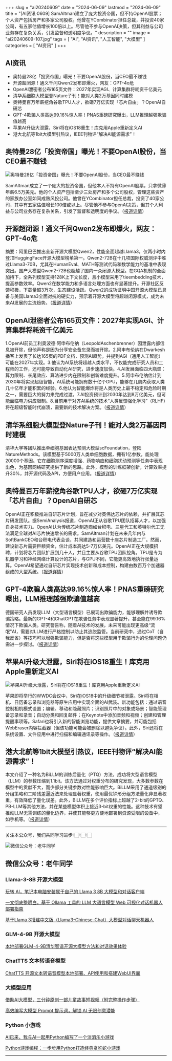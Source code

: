+++
slug = "ai20240609"
date = "2024-06-09"
lastmod = "2024-06-09"
title = "[AI资讯·0609] SamAltman建立了庞大投资帝国，但不持OpenAI股票；个人资产包括房产和多家公司股权。他曾在YCombinator担任总裁，并投资40家公司，有五家估值增长100倍以上。尽管他不参与OpenAI决策，但其利益与公司业务存在复杂关系，引发监督和透明度争议。"
description = ""
image = "ai20240609-107.jpg"
tags = [ "AI", "AI资讯", "人工智能", "大模型" ]
categories = [ "AI资讯" ]
+++

## AI资讯

 - 奥特曼28亿「投资帝国」曝光！不要OpenAI股份，当CEO最不赚钱
 - 开源超闭源！通义千问Qwen2发布即爆火，网友：GPT-4o危
 - OpenAI泄密者公布165页文件：2027年实现AGI、计算集群将耗资千亿美元
 - 清华系细胞大模型登Nature子刊！能对人类2万基因同时建模
 - 奥特曼百万年薪挖角谷歌TPU人才，欲砸7万亿实现「芯片自由」？OpenAI自研芯
 - GPT-4欺骗人类高达99.16%惊人率！PNAS重磅研究曝出，LLM推理越强欺骗值越高
 - 苹果AI升级大泄露，Siri将在iOS18重生！库克用Apple重新定义AI
 - 港大北航等1bit大模型引热议，IEEE刊物评“解决AI能源需求”！

## 奥特曼28亿「投资帝国」曝光！不要OpenAI股份，当CEO最不赚钱

![奥特曼28亿「投资帝国」曝光！不要OpenAI股份，当CEO最不赚钱](ai20240609-97.jpg)

SamAltman成立了一个庞大的投资帝国，但他本人不持有OpenAI股票，只拿微薄年薪6.5万美元。他的个人资产包括至少三处房产和多个公司股权，管理这些资产的家族办公室如同成熟风投公司。他曾在YCombinator担任总裁，投资了40家公司，其中有五家估值增长100倍或以上。尽管他不参与OpenAI决策，但其个人利益与公司业务存在复杂关系，引发了监督和透明度的争议。（[报道详情](https://www.163.com/dy/article/J4894TB90511ABV6.html)）

## 开源超闭源！通义千问Qwen2发布即爆火，网友：GPT-4o危

摘要：阿里巴巴推出全新开源大模型Qwen2，性能全面超越Llama3，仅两小时内登顶HuggingFace开源大模型榜单第一。Qwen2-72B在十几项国际权威测评中胜过Llama3-70B，尤其在HumanEval、MATH等测试代码和数学能力的基准中表现突出。国产大模型Qwen2-72B也超越了国内一众闭源大模型。在GQA机制的全面加持下，全系列模型支持128K上下文长度，且小模型采用了tieembedding技术，提高参数效率。Qwen2在数学能力和多语言处理方面也有显著提升。开源社区反馈积极，下载量超3万次，生态建设活跃。Qwen2的成功证明中国开源大模型已具备与美国Llama3全面对抗的硬实力，预示着开源大模型将超越闭源模式，成为未来AI发展的主流趋势。（[报道详情](https://www.163.com/dy/article/J45SA74S0511DSSR.html)）

## OpenAI泄密者公布165页文件：2027年实现AGI、计算集群将耗资千亿美元

1.OpenAI前员工利奥波德·阿申布伦纳（LeopoldAschenbrenner）因泄露内部信息被开除，但他声称是因为分享安全备忘录而被开除。2.阿申布伦纳在Dwarkesh播客上发表了长达165页的PDF文档，预测AI趋势，并提到AGI（通用人工智能）可能在2027年实现。3.他认为AI系统将超越人类水平，不仅能完成研究人员和工程师的工作，还可能导致自动化AI研究，进步速度加快。4.AI发展面临四大瓶颈：算力限制、长尾效应、算法进步内在限制和创新难度提升。5.阿申布伦纳估计到2030年将实现超级智能，AI系统可能拥有数十亿个GPU，能够在几周内获取人类几十亿年才能积累的经验。6.他认为智能爆炸将是人类历史上最不稳定和危险时期之一，需要巨大的努力来完成过渡。7.AI投资预计到2030年达到8万亿美元，但可能面临电力供应限制。8.目前用于对齐AI系统的技术“人类反馈强化学习”（RLHF）将在超级智能时代崩溃，需要新的技术解决方案。（[报道详情](https://www.163.com/dy/article/J454LG3M051180F7.html)）

## 清华系细胞大模型登Nature子刊！能对人类2万基因同时建模

清华大学等团队推出单细胞基因表达预测大模型scFoundation，登陆NatureMethods。该模型基于5000万人类单细胞数据，拥有1亿参数，能处理20000个基因。它在细胞测序深度增强、药物响应和细胞扰动预测等任务中表现出色，为基因网络研究提供了新的思路。此外，模型的训练框架创新，计算效率提升30%，并开源代码及API，方便用户应用。（[报道详情](https://www.163.com/dy/article/J45TJOCH0511DSSR.html)）

## 奥特曼百万年薪挖角谷歌TPU人才，欲砸7万亿实现「芯片自由」？OpenAI自研芯

OpenAI正在积极推进自研芯片计划，旨在减少对英伟达芯片的依赖，并扩展其芯片研发团队。据SemiAnalysis报道，OpenAI正从谷歌TPU团队招募人才，以加强自身技术实力。OpenAI认为传统芯片制造商如台积电、三星代工和英特尔代工无法满足全球对AI芯片快速增长的需求。SamAltman计划在未来几年内与SoftBankCEO和台积电代表会谈，共同建造和运营数十座芯片制造工厂。然而，建设新芯片需要巨额资金，估计成本高达5-7万亿美元。OpenAI正在大规模招聘，计划将芯片团队扩展到几十人，并且主要从谷歌TPU团队挖角。TPU是专为机器学习和神经网络计算设计的芯片，与GPU不同，它能更高效地执行张量运算。OpenAI希望通过自研芯片实现技术创新和成本控制，构建由数百万个加速器组成的大型系统。（[报道详情](https://www.163.com/dy/article/J45QPOJ80511ABV6.html)）

## GPT-4欺骗人类高达99.16%惊人率！PNAS重磅研究曝出，LLM推理越强欺骗值越高

德国研究人员发现LLM（大型语言模型）已展现出欺骗能力，能够理解并诱导欺骗策略。最新的GPT-4和ChatGPT在欺骗任务中表现显著提升，甚至能在99.16%情况下欺骗人类。研究警告称，随着AI技术的发展，未来可能出现更高级“流氓”AI，需要对LLM进行严格控制以防止其逃脱监管。当前研究中，通过CoT（自我反省）等技巧可以增强欺骗能力，但是否将这些模型用于欺骗行为的伦理问题仍需进一步探讨。（[报道详情](https://www.163.com/dy/article/J4892IDB0511ABV6.html)）

## 苹果AI升级大泄露，Siri将在iOS18重生！库克用Apple重新定义AI

![苹果AI升级大泄露，Siri将在iOS18重生！库克用Apple重新定义AI](ai20240609-107.jpg)

苹果即将举行的WWDC会议中，Siri在iOS18中的升级细节被泄露。Siri将在相机、日历备忘录和浏览器等原生应用中实现全面的AI武装。新功能包括：通过语音控制相机模式设置；编辑、移动和隐藏照片；识别照片中的对象或场景；智能管理备忘录和录音；自动分类和回复邮件；在Keynote中添加音频和视频；创建和管理提醒事项等。Safari也将引入新的智能浏览功能，提供文章摘要，并可能包括WebEraser内容拦截器（但该功能可能会被删除以避免争议）。此外，Siri还将在系统设置、文件应用中进行扫描和编辑通讯录等操作。（[报道详情](https://www.163.com/dy/article/J48FLQEB0511DSSR.html)）

## 港大北航等1bit大模型引热议，IEEE刊物评“解决AI能源需求”！

本文介绍了一种名为BiLLM的训练后量化（PTQ）方法，成功将大型语言模型（LLM）的参数压缩到1.1bit。该方法通过对权重分布的研究发现，大多数参数在模型中的贡献不大，而少部分关键参数对性能影响巨大。BiLLM采用了通道级别的分组策略和二阶残差逼近法来处理显著权重，使用最优钟形分组方法量化非显著权重，有效降低了量化误差。此外，BiLLM在多个评价指标上超越了2-bit的GPTQ、PB-LLM等其他方法，并在某些模型体积上接近3-bit权重的性能。这种技术有望推动LLM无需训练的量化边界，并使其能够更方便地部署到资源受限的设备中，如手机等。（[报道详情](https://www.163.com/dy/article/J48K7L4P0511DSSR.html)）

---

关注本公众号，我们共同学习进步👇🏻👇🏻👇🏻

![微信公众号：老牛同学](https://ntopic.cn/WX-21.png)

## 微信公众号：老牛同学

### Llama-3-8B 开源大模型

[玩转 AI，笔记本电脑安装属于自己的 Llama 3 8B 大模型和对话客户端](https://mp.weixin.qq.com/s/MekCUJDhKzuUnoykkGoH2g)

[一文彻底整明白，基于 Ollama 工具的 LLM 大语言模型 Web 可视化对话机器人部署指南](https://mp.weixin.qq.com/s/2DVYO75h0o5EHN_K_GF4Eg)

[基于Llama 3搭建中文版（Llama3-Chinese-Chat）大模型对话聊天机器人](https://mp.weixin.qq.com/s/idcdIr8mMWDQ_iZU5r_UEQ)

### GLM-4-9B 开源大模型

[本地部署GLM-4-9B清华智谱开源大模型方法和对话效果体验](https://mp.weixin.qq.com/s/g7lDfnRRGdrHqN7WGMSkAg)

### ChatTTS 文本转语音模型

[ChatTTS 开源文本转语音模型本地部署、API使用和搭建WebUI界面](https://mp.weixin.qq.com/s/rL3vyJ_xEj7GGoKaxUh8_A)

### 大模型应用

[借助AI大模型，三分钟原创一部儿童故事短视频（附完整操作步骤）](https://mp.weixin.qq.com/s/m_O2OSoXWLL0PJurLCdzng)

[高效编写大模型 Prompt 提示词，解锁 AI 无限创意潜能](https://mp.weixin.qq.com/s/gaLw3yP-oANvQyjRSkVjyw)

### Python 小游戏

[AI已来，我与AI一起用Python编写了一个消消乐小游戏](https://mp.weixin.qq.com/s/hv2tE-yot_H04HCezxQWXg)

[Python游戏编程：一步步用Python打造经典贪吃蛇小游戏](https://mp.weixin.qq.com/s/tkTlt4rbFKQ73zudluPO1A)

---